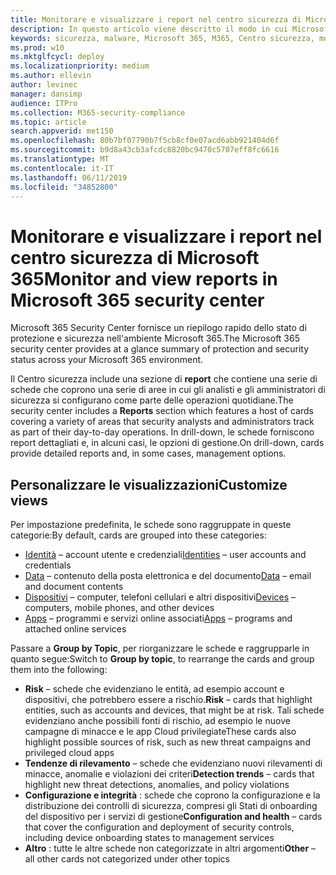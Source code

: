```yaml
---
title: Monitorare e visualizzare i report nel centro sicurezza di Microsoft 365
description: In questo articolo viene descritto il modo in cui Microsoft 365 Security Center fornisce un riepilogo rapido dello stato di protezione e sicurezza.
keywords: sicurezza, malware, Microsoft 365, M365, Centro sicurezza, monitoraggio, report, stato
ms.prod: w10
ms.mktglfcycl: deploy
ms.localizationpriority: medium
ms.author: ellevin
author: levinec
manager: dansimp
audience: ITPro
ms.collection: M365-security-compliance
ms.topic: article
search.appverid: met150
ms.openlocfilehash: 80b7bf07790b7f5cb8cf0e07acd6abb921404d6f
ms.sourcegitcommit: b9d8a43cb3afcdc8820bc9470c5707eff8fc6616
ms.translationtype: MT
ms.contentlocale: it-IT
ms.lasthandoff: 06/11/2019
ms.locfileid: "34852800"
---
```

# <a name="monitor-and-view-reports-in-microsoft-365-security-center"></a><span data-ttu-id="49625-104">Monitorare e visualizzare i report nel centro sicurezza di Microsoft 365</span><span class="sxs-lookup"><span data-stu-id="49625-104">Monitor and view reports in Microsoft 365 security center</span></span>

<span data-ttu-id="49625-105">Microsoft 365 Security Center fornisce un riepilogo rapido dello stato di protezione e sicurezza nell'ambiente Microsoft 365.</span><span class="sxs-lookup"><span data-stu-id="49625-105">The Microsoft 365 security center provides at a glance summary of protection and security status across your Microsoft 365 environment.</span></span>

<span data-ttu-id="49625-106">Il Centro sicurezza include una sezione di **report** che contiene una serie di schede che coprono una serie di aree in cui gli analisti e gli amministratori di sicurezza si configurano come parte delle operazioni quotidiane.</span><span class="sxs-lookup"><span data-stu-id="49625-106">The security center includes a **Reports** section which features a host of cards covering a variety of areas that security analysts and administrators track as part of their day-to-day operations.</span></span> <span data-ttu-id="49625-107">In drill-down, le schede forniscono report dettagliati e, in alcuni casi, le opzioni di gestione.</span><span class="sxs-lookup"><span data-stu-id="49625-107">On drill-down, cards provide detailed reports and, in some cases, management options.</span></span>

## <a name="customize-views"></a><span data-ttu-id="49625-108">Personalizzare le visualizzazioni</span><span class="sxs-lookup"><span data-stu-id="49625-108">Customize views</span></span>

<span data-ttu-id="49625-109">Per impostazione predefinita, le schede sono raggruppate in queste categorie:</span><span class="sxs-lookup"><span data-stu-id="49625-109">By default, cards are grouped into these categories:</span></span>
  
* <span data-ttu-id="49625-110">[Identità](monitor-and-report-identities.md) – account utente e credenziali</span><span class="sxs-lookup"><span data-stu-id="49625-110">[Identities](monitor-and-report-identities.md) – user accounts and credentials</span></span>
* <span data-ttu-id="49625-111">[Data](monitor-data.md) – contenuto della posta elettronica e del documento</span><span class="sxs-lookup"><span data-stu-id="49625-111">[Data](monitor-data.md) – email and document contents</span></span>
* <span data-ttu-id="49625-112">[Dispositivi](monitor-devices.md) – computer, telefoni cellulari e altri dispositivi</span><span class="sxs-lookup"><span data-stu-id="49625-112">[Devices](monitor-devices.md) – computers, mobile phones, and other devices</span></span>
* <span data-ttu-id="49625-113">[Apps](monitor-apps.md) – programmi e servizi online associati</span><span class="sxs-lookup"><span data-stu-id="49625-113">[Apps](monitor-apps.md) – programs and attached online services</span></span>

<span data-ttu-id="49625-114">Passare a **Group by Topic**, per riorganizzare le schede e raggrupparle in quanto segue:</span><span class="sxs-lookup"><span data-stu-id="49625-114">Switch to **Group by topic**, to rearrange the cards and group them into the following:</span></span>

* <span data-ttu-id="49625-115">**Risk** – schede che evidenziano le entità, ad esempio account e dispositivi, che potrebbero essere a rischio.</span><span class="sxs-lookup"><span data-stu-id="49625-115">**Risk** – cards that highlight entities, such as accounts and devices, that might be at risk.</span></span> <span data-ttu-id="49625-116">Tali schede evidenziano anche possibili fonti di rischio, ad esempio le nuove campagne di minacce e le app Cloud privilegiate</span><span class="sxs-lookup"><span data-stu-id="49625-116">These cards also highlight possible sources of risk, such as new threat campaigns and privileged cloud apps</span></span>  
* <span data-ttu-id="49625-117">**Tendenze di rilevamento** – schede che evidenziano nuovi rilevamenti di minacce, anomalie e violazioni dei criteri</span><span class="sxs-lookup"><span data-stu-id="49625-117">**Detection trends** – cards that highlight new threat detections, anomalies, and policy violations</span></span>
* <span data-ttu-id="49625-118">**Configurazione e integrità** : schede che coprono la configurazione e la distribuzione dei controlli di sicurezza, compresi gli Stati di onboarding del dispositivo per i servizi di gestione</span><span class="sxs-lookup"><span data-stu-id="49625-118">**Configuration and health** – cards that cover the configuration and deployment of security controls, including device onboarding states to management services</span></span>
* <span data-ttu-id="49625-119">**Altro** : tutte le altre schede non categorizzate in altri argomenti</span><span class="sxs-lookup"><span data-stu-id="49625-119">**Other** – all other cards not categorized under other topics</span></span>
